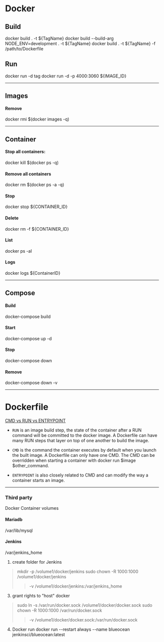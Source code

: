 # Docker

## Build

docker build . -t ${TagName}
docker build --build-arg NODE_ENV=development . -t ${TagName}
docker build . -t \${TagName} -f /path/to/Dockerfile

## Run

docker run -d tag
docker run -d -p 4000:3060 \${IMAGE_ID}

---

## Images

#### Remove

docker rmi \$(docker images -q)

---

## Container

#### Stop all containers:

docker kill \$(docker ps -q)

#### Remove all containers

docker rm \$(docker ps -a -q)

#### Stop

docker stop \${CONTAINER_ID}

#### Delete

docker rm -f \${CONTAINER_ID}

#### List

docker ps -al

#### Logs

docker logs \${ContainerID}

---

## Compose

#### Build

docker-compose build

#### Start

docker-compose up -d

#### Stop

docker-compose down

#### Remove

docker-compose down -v

---

# Dockerfile

[CMD vs RUN vs ENTRYPOINT](https://stackoverflow.com/questions/37461868/difference-between-run-and-cmd-in-a-docker-file)

- `RUN` is an image build step, the state of the container after a RUN command will be committed to the docker image. A Dockerfile can have many RUN steps that layer on top of one another to build the image.

- `CMD` is the command the container executes by default when you launch the built image. A Dockerfile can only have one CMD. The CMD can be overridden when starting a container with docker run $image $other_command.

- `ENTRYPOINT` is also closely related to CMD and can modify the way a container starts an image.

---

### Third party

Docker Container volumes

#### Mariadb

/var/lib/mysql

#### Jenkins

/var/jenkins_home

1. create folder for Jenkins

> mkdir -p /volume1/docker/jenkins
> sudo chown -R 1000:1000 /volume1/docker/jenkins
>
> > -v /volume1/docker/jenkins:/var/jenkins_home

3. grant rights to "host" docker

> sudo ln -s /var/run/docker.sock /volume1/docker/docker.sock
> sudo chown -R 1000:1000 /var/run/docker.sock
>
> > -v /volume1/docker/docker.sock:/var/run/docker.sock

4. Docker run
   docker run --restart always --name blueocean jenkinsci/blueocean:latest
